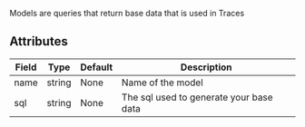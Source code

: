 Models are queries that return base data that is used in Traces
## Attributes
| Field | Type | Default | Description |
|-------|------|---------|-------------|
| name | string | None | Name of the model |
| sql | string | None | The sql used to generate your base data |
